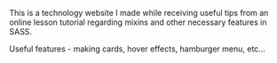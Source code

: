 This is a technology website I made while receiving useful tips from an online lesson tutorial regarding mixins and other necessary features in SASS. 

Useful features - making cards, hover effects, hamburger menu, etc...
